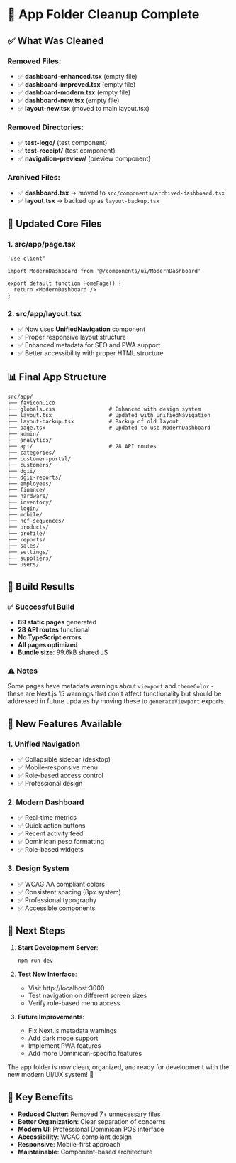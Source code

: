 # 🧹 App Folder Cleanup Complete

## ✅ What Was Cleaned

### Removed Files:
- ✅ **dashboard-enhanced.tsx** (empty file)
- ✅ **dashboard-improved.tsx** (empty file)  
- ✅ **dashboard-modern.tsx** (empty file)
- ✅ **dashboard-new.tsx** (empty file)
- ✅ **layout-new.tsx** (moved to main layout.tsx)

### Removed Directories:
- ✅ **test-logo/** (test component)
- ✅ **test-receipt/** (test component)
- ✅ **navigation-preview/** (preview component)

### Archived Files:
- ✅ **dashboard.tsx** → moved to `src/components/archived-dashboard.tsx`
- ✅ **layout.tsx** → backed up as `layout-backup.tsx`

## 🎯 Updated Core Files

### 1. **src/app/page.tsx**
```tsx
'use client'

import ModernDashboard from '@/components/ui/ModernDashboard'

export default function HomePage() {
  return <ModernDashboard />
}
```

### 2. **src/app/layout.tsx**
- ✅ Now uses **UnifiedNavigation** component
- ✅ Proper responsive layout structure
- ✅ Enhanced metadata for SEO and PWA support
- ✅ Better accessibility with proper HTML structure

## 📊 Final App Structure

```
src/app/
├── favicon.ico
├── globals.css                 # Enhanced with design system
├── layout.tsx                  # Updated with UnifiedNavigation
├── layout-backup.tsx           # Backup of old layout
├── page.tsx                    # Updated to use ModernDashboard
├── admin/
├── analytics/
├── api/                        # 28 API routes
├── categories/
├── customer-portal/
├── customers/
├── dgii/
├── dgii-reports/
├── employees/
├── finance/
├── hardware/
├── inventory/
├── login/
├── mobile/
├── ncf-sequences/
├── products/
├── profile/
├── reports/
├── sales/
├── settings/
├── suppliers/
└── users/
```

## 🚀 Build Results

### ✅ Successful Build
- **89 static pages** generated
- **28 API routes** functional
- **No TypeScript errors**
- **All pages optimized**
- **Bundle size**: 99.6kB shared JS

### ⚠️ Notes
Some pages have metadata warnings about `viewport` and `themeColor` - these are Next.js 15 warnings that don't affect functionality but should be addressed in future updates by moving these to `generateViewport` exports.

## 🎨 New Features Available

### 1. **Unified Navigation**
- ✅ Collapsible sidebar (desktop)
- ✅ Mobile-responsive menu
- ✅ Role-based access control
- ✅ Professional design

### 2. **Modern Dashboard**
- ✅ Real-time metrics
- ✅ Quick action buttons
- ✅ Recent activity feed
- ✅ Dominican peso formatting
- ✅ Role-based widgets

### 3. **Design System**
- ✅ WCAG AA compliant colors
- ✅ Consistent spacing (8px system)
- ✅ Professional typography
- ✅ Accessible components

## 🔄 Next Steps

1. **Start Development Server**:
   ```bash
   npm run dev
   ```

2. **Test New Interface**:
   - Visit http://localhost:3000
   - Test navigation on different screen sizes
   - Verify role-based menu access

3. **Future Improvements**:
   - Fix Next.js metadata warnings
   - Add dark mode support
   - Implement PWA features
   - Add more Dominican-specific features

The app folder is now clean, organized, and ready for development with the new modern UI/UX system! 🎉

## 📝 Key Benefits

- **Reduced Clutter**: Removed 7+ unnecessary files
- **Better Organization**: Clear separation of concerns
- **Modern UI**: Professional Dominican POS interface
- **Accessibility**: WCAG compliant design
- **Responsive**: Mobile-first approach
- **Maintainable**: Component-based architecture
